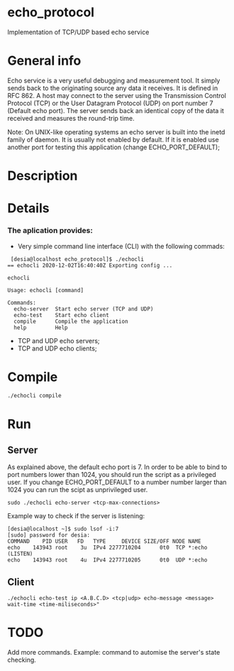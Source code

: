 # echo_protocol
Implementation of TCP/UDP based echo service

# General info

Echo service is a very useful debugging and measurement tool. It simply sends back to the originating source any data it receives. 
It is defined in RFC 862. A host may connect to the server using the Transmission Control Protocol (TCP) or the User Datagram Protocol (UDP) 
on port number 7 (Default echo port). The server sends back an identical copy of the data it received and measures the round-trip time.

Note: On UNIX-like operating systems an echo server is built into the inetd family of daemon. It is usually not enabled by default. If it is
enabled use another port for testing this application (change ECHO_PORT_DEFAULT);

# Description

# Details

### The aplication provides:

 * Very simple command line interface (CLI) with the following commads:

```
 [desia@localhost echo_protocol]$ ./echocli
== echocli 2020-12-02T16:40:40Z Exporting config ...

echocli

Usage: echocli [command]

Commands:
  echo-server  Start echo server (TCP and UDP)
  echo-test    Start echo client
  compile      Compile the application
  help         Help
```

 * TCP and UDP echo servers;
 * TCP and UDP echo clients;
 
# Compile

```
./echocli compile
```
 
 # Run 
 
 ## Server
 
As explained above, the default echo port is 7. In order to be able to bind to port numbers lower than 1024, you should run the script as a privileged user.
If you change ECHO_PORT_DEFAULT to a number number larger than 1024 you can run the scipt as unprivileged user.

```
sudo ./echocli echo-server <tcp-max-connections>
```

Example way to check if the server is listening:

```
[desia@localhost ~]$ sudo lsof -i:7
[sudo] password for desia:
COMMAND    PID USER   FD   TYPE     DEVICE SIZE/OFF NODE NAME
echo    143943 root    3u  IPv4 2277710204      0t0  TCP *:echo (LISTEN)
echo    143943 root    4u  IPv4 2277710205      0t0  UDP *:echo
```

 ## Client
```
./echocli echo-test ip <A.B.C.D> <tcp|udp> echo-message <message> wait-time <time-miliseconds>"
```

# TODO 

Add more commands. Example: command to automise the server's state checking.
